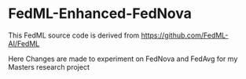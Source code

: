 # FedML-Enhanced-FedNova

This FedML source code is derived from https://github.com/FedML-AI/FedML

Here Changes are made to experiment on FedNova and FedAvg for my Masters research project 
